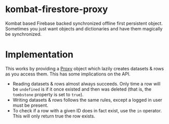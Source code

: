 # kombat-firestore-proxy

Kombat based Firebase backed synchronized offline first persistent object.
Sometimes you just want objects and dictionaries and have them magically be
synchronized.

# Implementation

This works by providing a [Proxy](Proxy) object which lazily creates datasets &
rows as you access them. This has some implications on the API.

- Reading datasets & rows almost always succeeds. Only time a row will be
  `undefined` is if it once existed and then was deleted (that is, the
  `tombstone` property is set to `true`).
- Writing datasets & rows follows the same rules, except a logged in user must
  be present.
- To check if a row with a given ID does in fact exist, use the `in` operator.
  This will only return true the row exists.

[Proxy]: https://developer.mozilla.org/en-US/docs/Web/JavaScript/Reference/Global_Objects/Proxy
